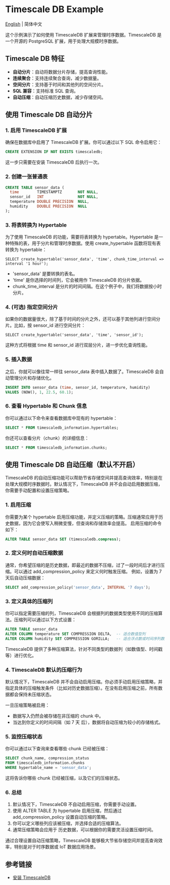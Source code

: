 # Timescale DB Example

[English](./README.md) | 简体中文

这个示例演示了如何使用 TimescaleDB 扩展来管理时序数据。TimescaleDB 是一个开源的 PostgreSQL 扩展，用于处理大规模时序数据。  

## Timescale DB 特征

* **自动分片**：自动将数据分片存储，提高查询性能。
* **连续聚合**：支持连续聚合查询，减少数据量。
* **空间分片**：支持基于时间和其他列的空间分片。
* **SQL 兼容**：支持标准 SQL 查询。
* **自动压缩**：自动压缩历史数据，减少存储空间。

## 使用 Timescale DB 自动分片

### 1. 启用 TimescaleDB 扩展

确保在数据库中启用了 TimescaleDB 扩展。你可以通过以下 SQL 命令启用它：

```sql
CREATE EXTENSION IF NOT EXISTS timescaledb;
```

这一步只需要在安装 TimescaleDB 后执行一次。

### 2. 创建一张普通表

```sql
CREATE TABLE sensor_data (
  time        TIMESTAMPTZ       NOT NULL,
  sensor_id   INT               NOT NULL,
  temperature DOUBLE PRECISION  NULL,
  humidity    DOUBLE PRECISION  NULL
);
```

### 3. 将表转换为 Hypertable

为了使用 TimescaleDB 的功能，需要将表转换为 hypertable。Hypertable 是一种特殊的表，用于分片和管理时序数据。使用 create_hypertable 函数将现有表转换为 hypertable：

```
SELECT create_hypertable('sensor_data', 'time', chunk_time_interval => interval '1 hour');
```

* 'sensor_data' 是要转换的表名。
* 'time' 是你选择的时间列，它会被用作 TimescaleDB 的分片依据。
* chunk_time_interval 是分片的时间间隔。在这个例子中，我们将数据按小时分片。

### 4.  (可选) 指定空间分片

如果你的数据量很大，除了基于时间的分片之外，还可以基于其他列进行空间分片。比如，按 sensor_id 进行空间分片：

```
SELECT create_hypertable('sensor_data', 'time', 'sensor_id');
```

这种方式将根据 time 和 sensor_id 进行双层分片，进一步优化查询性能。

### 5. 插入数据

之后，你就可以像往常一样往 sensor_data 表中插入数据了。TimescaleDB 会自动管理分片和存储优化。

```sql
INSERT INTO sensor_data (time, sensor_id, temperature, humidity)
VALUES (NOW(), 1, 22.5, 60.1);
```

### 6. 查看 Hypertable 和 Chunk 信息

你可以通过以下命令来查看数据库中现有的 hypertable：

```sql
SELECT * FROM timescaledb_information.hypertables;
```

你还可以查看分片（chunk）的详细信息：

```sql
SELECT * FROM timescaledb_information.chunks;
```

## 使用 Timescale DB 自动压缩（默认不开启）

TimescaleDB 的自动压缩功能可以帮助节省存储空间并提高查询效率，特别是在处理大规模时序数据时。默认情况下，TimescaleDB 并不会自动启用数据压缩，你需要手动配置和设置压缩策略。

### 1. 启用压缩

你需要为某个 hypertable 启用压缩功能，并定义压缩的策略。压缩通常应用于历史数据，因为它会使写入稍微变慢，但查询和存储效率会提高。
启用压缩的命令如下：

```sql
ALTER TABLE sensor_data SET (timescaledb.compress);
```

### 2. 定义何时自动压缩数据

通常，你希望压缩的是历史数据，即最近的数据不压缩，过了一段时间后才进行压缩。可以通过 add_compression_policy 来定义何时触发压缩。
例如，设置为 7 天后自动压缩数据：

```sql
SELECT add_compression_policy('sensor_data', INTERVAL '7 days');
```

### 3. 定义具体的压缩列

你可以指定需要压缩的列，TimescaleDB 会根据列的数据类型使用不同的压缩算法。压缩列可以通过以下方式设置：

```sql
ALTER TABLE sensor_data
ALTER COLUMN temperature SET COMPRESSION DELTA,  -- 适合数值型列
ALTER COLUMN humidity SET COMPRESSION GORILLA;   -- 适合浮点数或时间序列数据
```

TimescaleDB 提供了多种压缩算法，针对不同类型的数据列（如数值型、时间戳等）进行优化。

### 4. TimescaleDB 默认的压缩行为

默认情况下，TimescaleDB 并不会自动启用压缩。你必须手动启用压缩策略，并指定具体的压缩触发条件（比如对历史数据压缩）。在没有启用压缩之前，所有数据都会保持未压缩状态。

一旦压缩策略被启用：

* 数据写入仍然会被存储在非压缩的 chunk 中。
* 当达到你定义的时间间隔（如 7 天 后），数据将自动压缩为较小的存储格式。

### 5. 监控压缩状态

你可以通过以下查询来查看哪些 chunk 已经被压缩：

```sql
SELECT chunk_name, compression_status
FROM timescaledb_information.chunks
WHERE hypertable_name = 'sensor_data';
```

这将告诉你哪些 chunk 已经被压缩，以及它们的压缩状态。

### 6. 总结

1. 默认情况下，TimescaleDB 不自动启用压缩，你需要手动设置。
2. 使用 ALTER TABLE 为 hypertable 启用压缩，然后通过 add_compression_policy 设置自动压缩的策略。
3. 你可以定义哪些列应该被压缩，并选择合适的压缩算法。
4. 通常压缩策略会应用于 历史数据，可以根据你的需要灵活设置压缩时间。

通过合理设置自动压缩策略，TimescaleDB 能够极大节省存储空间并提高查询效率，特别是对于时序数据或 IoT 数据应用场景。

## 参考链接

* [安装 TimescaleDB](https://docs.timescale.com/self-hosted/latest/install/)
